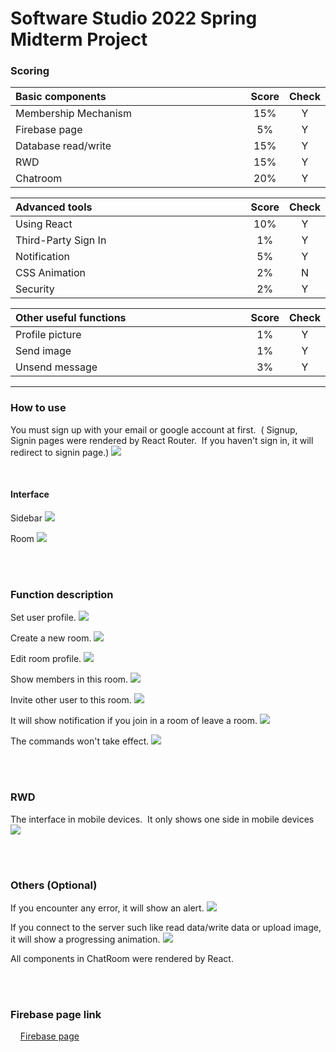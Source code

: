# Software Studio 2022 Spring Midterm Project

### Scoring

| **Basic components**                             | **Score** | **Check** |
| :----------------------------------------------- | :-------: | :-------: |
| Membership Mechanism                             | 15%       | Y         |
| Firebase page                                    | 5%        | Y         |
| Database read/write                              | 15%       | Y         |
| RWD                                              | 15%       | Y         |
| Chatroom                                         | 20%       | Y         |

| **Advanced tools**                               | **Score** | **Check** |
| :----------------------------------------------- | :-------: | :-------: |
| Using React                                      | 10%       | Y         |
| Third-Party Sign In                              | 1%        | Y         |
| Notification                                     | 5%        | Y         |
| CSS Animation                                    | 2%        | N         |
| Security                                         | 2%        | Y         |

| **Other useful functions**                         | **Score** | **Check** |
| :----------------------------------------------- | :-------: | :-------: |
| Profile picture                                   | 1%       | Y         |
| Send image                                        | 1%       | Y         |
| Unsend message                                    | 3%       | Y         |

---

### How to use

You must sign up with your email or google account at first.&nbsp;&nbsp;(
Signup, Signin pages were rendered by React Router.&nbsp;&nbsp;If you haven't sign in, it will redirect to signin page.)
![](mdimg/SigninSignup.PNG)

<br>

#### Interface

Sidebar
![](mdimg/SidebarInterface.PNG)

Room
![](mdimg/RoomInterface.PNG)

<br>
<br>

### Function description

Set user profile.
![](mdimg/Myprofile.PNG)

Create a new room.
![](mdimg/NewRoom.png)

Edit room profile.
![](mdimg/EditRoom.PNG)

Show members in this room.
![](mdimg/RoomMember.PNG)

Invite other user to this room.
![](mdimg/RoomInvite.PNG)

It will show notification if you join in a room of leave a room.
![](mdimg/ChromeNotification.png)

The commands won't take effect.
![](mdimg/XSS.png)

<br>
<br>

### RWD

The interface in mobile devices.&nbsp;&nbsp;It only shows one side in mobile devices
![](mdimg/InterfaceIOS.png)

<br>
<br>

### Others (Optional)

If you encounter any error, it will show an alert.
![](mdimg/ErrorEncounter.png)

If you connect to the server such like read data/write data or upload image, it will show a progressing animation.
![](mdimg/Progressing.png)

All components in ChatRoom were rendered by React.

<br>
<br>

### Firebase page link

&nbsp;&nbsp;&nbsp;&nbsp;[Firebase page](https://chatroom-dcb3f.firebaseapp.com/)
<style>
table th{
    width: 100%;
}
</style>
